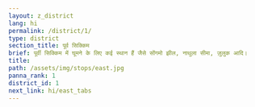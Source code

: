 ```yaml
---
layout: z_district
lang: hi
permalink: /district/1/
type: district
section_title: पूर्व सिक्किम
brief: पूर्वी सिक्किम में घूमने के लिए कई स्थान हैं जैसे सोंगमो झील, नाथुला सीमा, ज़ुलुक आदि।
title: 
path: /assets/img/stops/east.jpg
panna_rank: 1
district_id: 1
next_link: hi/east_tabs
---
```


